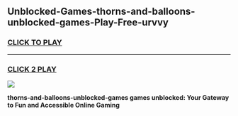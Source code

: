 
## Unblocked-Games-thorns-and-balloons-unblocked-games-Play-Free-urvvy
<h3>
<a href="https://premium76.site?title=thorns-and-balloons-unblocked-games&ref=22A">CLICK TO PLAY</a></h3>
<hr>

<h3>
<a href="https://premium76.site?title=thorns-and-balloons-unblocked-games&ref=22A">CLICK 2 PLAY</a>
  
</h3>

<a href="https://premium76.site?title=thorns-and-balloons-unblocked-games&ref=22A"><img src="https://clearcache.store/games.png"></a>


**thorns-and-balloons-unblocked-games games unblocked: Your Gateway to Fun and Accessible Online Gaming**
